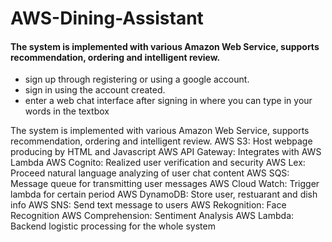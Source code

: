 # AWS-Dining-Assistant

#### The system is implemented with various Amazon Web Service, supports recommendation, ordering and intelligent review.
* sign up through registering or using a google account.
* sign in using the account created.
* enter a web chat interface after signing in where you can type in your words in the textbox 


The system is implemented with various Amazon Web Service, supports recommendation, ordering and intelligent review.
AWS S3: Host webpage producing by HTML and Javascript
AWS API Gateway: Integrates with AWS Lambda
AWS Cognito: Realized user verification and security
AWS Lex: Proceed natural language analyzing of user chat content
AWS SQS: Message queue for transmitting user messages
AWS Cloud Watch: Trigger lambda for certain period
AWS DynamoDB: Store user, restuarant and dish info
AWS SNS: Send text message to users
AWS Rekognition: Face Recognition
AWS Comprehension: Sentiment Analysis
AWS Lambda: Backend logistic processing for the whole system
